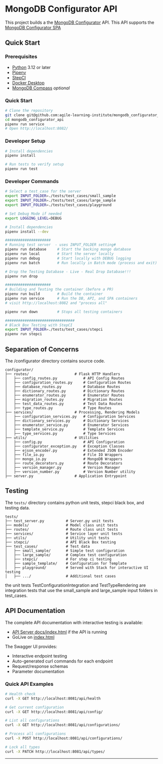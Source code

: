 # MongoDB Configurator API

This project builds a the [MongoDB Configurator](https://github.com/agile-learning-institute/mongodb_configurator) API. This API supports the [MongoDB Configurator SPA](https://github.com/agile-learning-institute/mongodb_configurator_spa)

## Quick Start

### Prerequisites

- [Python](https://www.python.org/downloads/) 3.12 or later
- [Pipenv](https://pipenv.pypa.io/en/latest/installation.html)
- [StepCI](https://github.com/stepci/stepci/blob/main/README.md)
- [Docker Desktop](https://github.com/agile-learning-institute/stage0/tree/main/developer_edition)
- [MongoDB Compass](https://www.mongodb.com/products/compass) *optional*

### Quick Start
```bash
# Clone the repository
git clone git@github.com:agile-learning-institute/mongodb_configurator_api.git
cd mongodb_configurator_api
pipenv run service
# Open http://localhost:8082/
```

### Developer Setup
```bash
# Install dependencies
pipenv install

# Run tests to verify setup
pipenv run test

```

### Developer Commands

```bash
# Select a test_case for the server
export INPUT_FOLDER=./tests/test_cases/small_sample
export INPUT_FOLDER=./tests/test_cases/large_sample
export INPUT_FOLDER=./tests/test_cases/playground

# Set Debug Mode if needed
export LOGGING_LEVEL=DEBUG

# Install dependencies
pipenv install --dev

#####################
# Running test server  - uses INPUT_FOLDER setting# 
pipenv run database     # Start the backing mongo database
pipenv run local        # Start the server locally
pipenv run debug        # Start locally with DEBUG logging
pipenv run batch        # Run locally in Batch mode (process and exit)

# Drop the Testing Database - Live - Real Drop Database!!!
pipenv run drop

#####################
# Building and Testing the container (before a PR)
pipenv run build        # Build the container
pipenv run service      # Run the DB, API, and SPA containers
# visit http://localhost:8082 and "process all"

pipenv run down         # Stops all testing containers

################################
# Black Box Testing with StepCI 
export INPUT_FOLDER=./tests/test_cases/stepci
pipenv run stepci

```

## Separation of Concerns
The /configurator directory contains source code.
```
configurator/
├── routes/                     # Flask HTTP Handlers
│   ├── config_routes.py            # API Config Routes
│   ├── configuration_routes.py     # Configuration Routes
│   ├── database_routes.py          # Database Routes
│   ├── dictionary_routes.py        # Dictionary Routes
│   ├── enumerator_routes.py        # Enumerator Routes
│   ├── migration_routes.py         # Migration Routes
│   ├── test_data_routes.py         # Test Data Routes
│   ├── type_routes.py              # Type Routes
├── services/                   # Processing, Rendering Models
│   ├── configuration_services.py   # Configuration Services
│   ├── dictionary_services.py      # Dictionary Services
│   ├── enumerator_service.py       # Enumerator Services
│   ├── template_service.py         # Template Services
│   ├── type_services.py            # Type Services
├── utils/                      # Utilities
│   ├── config.py                   # API Configuration
│   ├── configurator_exception.py   # Exception Classes
│   ├── ejson_encoder.py            # Extended JSON Encoder
│   ├── file_io.py                  # File IO Wrappers
│   ├── mongo_io.py                 # MongoDB Wrappers
│   ├── route_decorators.py         # Route Decorators
│   ├── version_manager.py          # Version Manager
│   ├── version_number.py           # Version Number utility
├── server.py                   # Application Entrypoint
```

## Testing
The `tests/` directory contains python unit tests, stepci black box, and testing data.
```
tests/
├── test_server.py          # Server.py unit tests
├── models/                 # Model class unit tests
├── routes/                 # Route class unit tests
├── services/               # Service layer unit tests
├── utils/                  # Utility unit tests
├── stepci/                 # API Black Box testing
├── test_cases/             # Test data 
│   ├── small_sample/       # Simple test configuration
│   ├── large_sample/       # Complex test configuration
│   ├── stepci/             # For step ci testing
│   ├── sample_template/    # Configuration for Template
│   ├── playground/         # Served with Stack for interactive UI testing
│   ├── .../                # Additional test cases
```
the unit tests TestConfigurationIntegration and TestTypeRendering are integration tests that use the small_sample and large_sample input folders in test_cases. 

## API Documentation

The complete API documentation with interactive testing is available:
- [API Server docs/index.html](http://localhost:8081/docs/index.html) if the API is running
- GoLive on [index.html](./docs/index.html)

The Swagger UI provides:
- Interactive endpoint testing
- Auto-generated curl commands for each endpoint
- Request/response schemas
- Parameter documentation

### Quick API Examples

```bash
# Health check
curl -X GET http://localhost:8081/api/health

# Get current configuration
curl -X GET http://localhost:8081/api/config/

# List all configurations
curl -X GET http://localhost:8081/api/configurations/

# Process all configurations
curl -X POST http://localhost:8081/api/configurations/

# Lock all types
curl -X PATCH http://localhost:8081/api/types/
```
---
